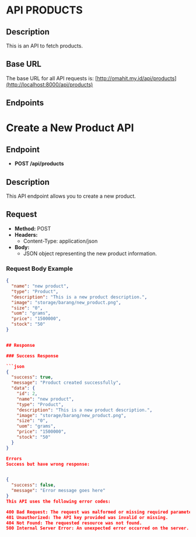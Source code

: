 # API PRODUCTS

## Description
This is an API to fetch products.

## Base URL
The base URL for all API requests is: [http://omahit.my.id/api/products](http://localhost:8000/api/products)

## Endpoints
# Create a New Product API

## Endpoint

- **POST /api/products**

## Description

This API endpoint allows you to create a new product.

## Request

- **Method:** POST
- **Headers:** 
  - Content-Type: application/json
- **Body:** 
  - JSON object representing the new product information.


### Request Body Example

```json
{
  "name": "new product",
  "type": "Product",
  "description": "This is a new product description.",
  "image": "storage/barang/new_product.png",
  "size": "0",
  "uom": "grams",
  "price": "1500000",
  "stock": "50"
}


## Response

### Success Response

```json
{
  "success": true,
  "message": "Product created successfully",
  "data": {
    "id": 2,
    "name": "new product",
    "type": "Product",
    "description": "This is a new product description.",
    "image": "storage/barang/new_product.png",
    "size": "0",
    "uom": "grams",
    "price": "1500000",
    "stock": "50"
  }
}

Errors
Success but have wrong response:


{
  "success": false,
  "message": "Error message goes here"
}
This API uses the following error codes:

400 Bad Request: The request was malformed or missing required parameters.
401 Unauthorized: The API key provided was invalid or missing.
404 Not Found: The requested resource was not found.
500 Internal Server Error: An unexpected error occurred on the server.